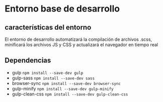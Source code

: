 # Entorno base de desarrollo

## características del entorno

El entorno de desarrollo automatizará la compilación de archivos .scss, minificará los archivos JS y CSS y actualizará el navegador en tiempo real

## Dependencias

- gulp `npm install --save-dev gulp`
- gulp-sass `npm install --save-dev sass`
- browser-sync `npm install --save-dev browser-sync`
- gulp-minify `npm install --save-dev gulp-minify`
- gulp-clean-css `npm install --save-dev gulp-clean-css`
